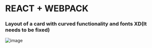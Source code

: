 # REACT + WEBPACK

### Layout of a card with curved functionality and fonts XD(It needs to be fixed)


![image](https://github.com/sobol4156/page-smart/assets/147102432/b8b84278-2c69-4b16-a2ea-442fbfcda549)
